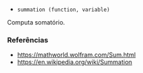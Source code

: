* `summation (function, variable)`

Computa somatório.

### Referências

* https://mathworld.wolfram.com/Sum.html
* https://en.wikipedia.org/wiki/Summation
